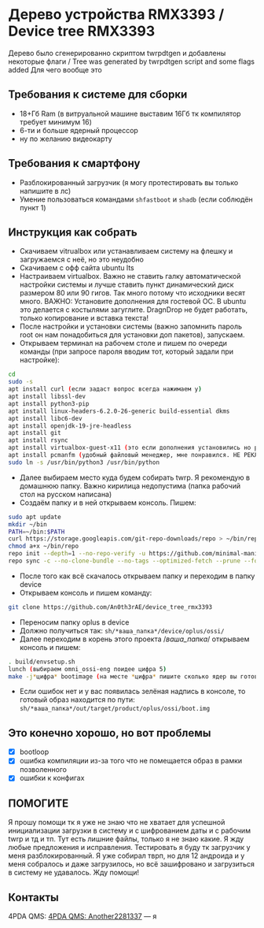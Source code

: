 # Дерево устройства RMX3393 / Device tree RMX3393
Дерево было сгенерированно скриптом twrpdtgen и добавлены некоторые флаги / Tree was generated by twrpdtgen script and some flags added
Для чего вообще это 

## Требования к системе для сборки
- 18+Гб Ram (в витруальной машине выставим 16Гб тк компилятор требует минимум 16)
- 6-ти и больше ядерный процессор
- ну по желанию видеокарту

## Требования к смартфону
- Разблокированный загрузчик (я могу протестировать вы только напишите в лс)
- Умение пользоваться командами ```shfastboot``` и ```shadb``` (если соблюдён пункт 1)

## Инструкция как собрать
- Скачиваем vitrualbox или устанавливаем систему на флешку и загружаемся с неё, но это неудобно
- Скачиваем с офф сайта ubuntu lts
- Настраиваем virtualbox. Важно не ставить галку автоматической настройки системы и лучше ставить пункт динамический диск размером 80 или 90 гигов. Так много потому что исходники весят много.
ВАЖНО: Установите дополнения для гостевой ОС. В ubuntu это делается с костылями загуглите. DragnDrop не будет работать, только копирование и вставка текста!
- После настройки и установки системы (важно запомнить пароль root он нам понадобиться для установки доп пакетов), запускаем.
- Открываем терминал на рабочем столе и пишем по очереди команды (при запросе пароля вводим тот, который задали при настройке):
```sh
cd
sudo -s
apt install curl (если задаст вопрос всегда нажимаем y)
apt install libssl-dev
apt install python3-pip
apt install linux-headers-6.2.0-26-generic build-essential dkms
apt install libc6-dev
apt install openjdk-19-jre-headless
apt install git
apt install rsync
apt install virtualbox-guest-x11 (это если дополнения установились но разрешение не меняется автоматом при масштабировании окна)
apt install pcmanfm (удобный файловый менеджер, мне понравился. НЕ РЕКЛАМА)
sudo ln -s /usr/bin/python3 /usr/bin/python
```
- Далее выбираем место куда будем собирать twrp. Я рекомендую в домашнюю папку. Важно кирилица недопустима (папка рабочий стол на русском написана)
- Создаём папку и в ней открываем консоль. Пишем:
```sh
sudo apt update
mkdir ~/bin
PATH=~/bin:$PATH
curl https://storage.googleapis.com/git-repo-downloads/repo > ~/bin/repo
chmod a+x ~/bin/repo
repo init --depth=1 --no-repo-verify -u https://github.com/minimal-manifest-twrp/platform_manifest_twrp_aosp.git -b twrp-12.1 -g default,-mips,-darwin,-notdefault
repo sync -c --no-clone-bundle --no-tags --optimized-fetch --prune --force-sync -j8
```
- После того как всё скачалось открываем папку и переходим в папку device
- Открываем консоль и пишем команду:
```sh
git clone https://github.com/An0th3rAE/device_tree_rmx3393
```
- Переносим папку oplus в device
- Должно получиться так: ```sh/*ваша_папка*/device/oplus/ossi/```
- Далее переходим в корень этого проекта /*ваша_папка*/ открываем консоль и пишем:
```sh
. build/envsetup.sh
lunch (выбираем omni_ossi-eng поидее цифра 5)
make -j*цифра* bootimage (на месте *цифра* пишите сколько ядер вы готовы отдать компилятору. больше быстрее соберётся.
```
- Если ошибок нет и у вас появилась зелёная надпись в консоле, то готовый образ находится по пути: ```sh/*ваша_папка*/out/target/product/oplus/ossi/boot.img```

## Это конечно хорошо, но вот проблемы
- [x] bootloop
- [x] ошибка компиляции из-за того что не помещается образ в рамки позволенного
- [x] ошибки к конфигах

## ПОМОГИТЕ
Я прошу помощи тк я уже не знаю что не хватает для успешной инициализации загрузки в систему и с шифрованием даты и с рабочим twrp и тд и тп. Тут есть лишние файлы, только я не знаю какие. Я жду любые предложения и исправления. Тестировать я буду тк загрузчик у меня разблокированный. Я уже собирал тврп, но для 12 андроида и у меня собралось и даже загрузилось, но всё зашифровано и загрузиться в систему не удавалось. Жду помощи!

## Контакты
4PDA QMS: 
[4PDA QMS: Another2281337](https://4pda.to/forum/index.php?showuser=5705704) — я
